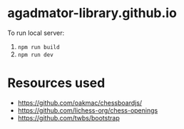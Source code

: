 # agadmator-library.github.io

To run local server:
1. `npm run build`
2. `npm run dev`

# Resources used
* https://github.com/oakmac/chessboardjs/
* https://github.com/lichess-org/chess-openings
* https://github.com/twbs/bootstrap

